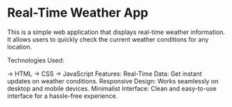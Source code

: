 # Real-Time Weather App

This is a simple web application that displays real-time weather information. It allows users to quickly check the current weather conditions for any location.

Technologies Used:

-> HTML
-> CSS
-> JavaScript
Features:
Real-Time Data: Get instant updates on weather conditions.
Responsive Design: Works seamlessly on desktop and mobile devices.
Minimalist Interface: Clean and easy-to-use interface for a hassle-free experience.
